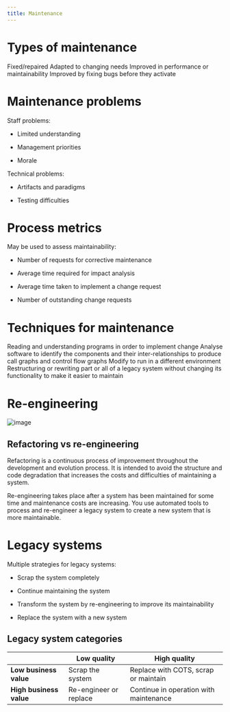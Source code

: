 ```yaml
---
title: Maintenance
---
```


# Types of maintenance

<Definition name="Corrective Maintenance">
Fixed/repaired
</Definition>

<Definition name="Adaptive Maintenance">
Adapted to changing needs
</Definition>

<Definition name="Perfective Maintenance">
Improved in performance or maintainability
</Definition>

<Definition name="Preventive Maintenance">
Improved by fixing bugs before they activate
</Definition>

# Maintenance problems

Staff problems:

- Limited understanding

- Management priorities

- Morale

Technical problems:

- Artifacts and paradigms

- Testing difficulties

# Process metrics

May be used to assess maintainability:

- Number of requests for corrective maintenance

- Average time required for impact analysis

- Average time taken to implement a change request

- Number of outstanding change requests

# Techniques for maintenance

<Definition name="Program Comprehension">
Reading and understanding programs in order to implement change
</Definition>

<Definition name="Reverse Engineering">
Analyse software to identify the components and their inter-relationships to produce call graphs and control flow graphs
</Definition>

<Definition name="Migration">
Modify to run in a different environment
</Definition>

<Definition name="Re-engineering">
Restructuring or rewriting part or all of a legacy system without changing its functionality to make it easier to maintain
</Definition>

# Re-engineering

![image](/img/Year_2/Software_Engineering/Maintenance/re-engineering.png)

## Refactoring vs re-engineering

Refactoring is a continuous process of improvement throughout the
development and evolution process. It is intended to avoid the structure
and code degradation that increases the costs and difficulties of
maintaining a system.

Re-engineering takes place after a system has been maintained for some
time and maintenance costs are increasing. You use automated tools to
process and re-engineer a legacy system to create a new system that is
more maintainable.

# Legacy systems

Multiple strategies for legacy systems:

- Scrap the system completely

- Continue maintaining the system

- Transform the system by re-engineering to improve its
  maintainability

- Replace the system with a new system

## Legacy system categories

|                         | Low quality            | High quality                           |
| ----------------------- | ---------------------- | -------------------------------------- |
| **Low business value**  | Scrap the system       | Replace with COTS, scrap or maintain   |
| **High business value** | Re-engineer or replace | Continue in operation with maintenance |
